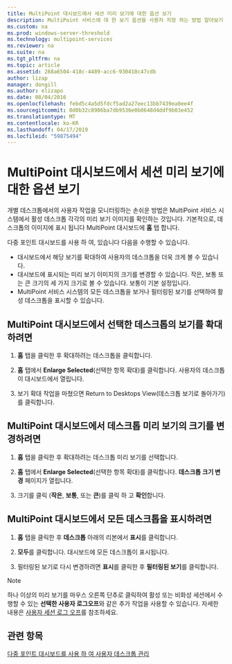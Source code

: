 ```yaml
---
title: MultiPoint 대시보드에서 세션 미리 보기에 대한 옵션 보기
description: MultiPoint 서비스에 대 한 보기 옵션을 사용자 지정 하는 방법 알아보기
ms.custom: na
ms.prod: windows-server-threshold
ms.technology: multipoint-services
ms.reviewer: na
ms.suite: na
ms.tgt_pltfrm: na
ms.topic: article
ms.assetid: 288a6504-418c-4489-acc6-930410c47cdb
author: lizap
manager: dongill
ms.author: elizapo
ms.date: 08/04/2016
ms.openlocfilehash: febd5c4a5d5fdcf5ad2a27eec13bb7439ea0ee4f
ms.sourcegitcommit: 0d0b32c8986ba7db9536e0b8648d4ddf9b03e452
ms.translationtype: MT
ms.contentlocale: ko-KR
ms.lasthandoff: 04/17/2019
ms.locfileid: "59875494"
---
```

# <a name="view-options-for-session-thumbnails-in-multipoint-dashboard"></a>MultiPoint 대시보드에서 세션 미리 보기에 대한 옵션 보기
개별 데스크톱에서의 사용자 작업을 모니터링하는 손쉬운 방법은 MultiPoint 서비스 시스템에서 활성 데스크톱 각각의 미리 보기 이미지를 확인하는 것입니다. 기본적으로, 데스크톱의 이미지에 표시 됩니다 MultiPoint 대시보드에 **홈** 탭 합니다.  
  
다중 포인트 대시보드를 사용 하 여, 있습니다 다음을 수행할 수 있습니다.  
  
- 대시보드에서 해당 보기를 확대하여 사용자의 데스크톱을 더욱 크게 볼 수 있습니다.  
- 대시보드에 표시되는 미리 보기 이미지의 크기를 변경할 수 있습니다. 작은, 보통 또는 큰 크기의 세 가지 크기로 볼 수 있습니다. 보통이 기본 설정입니다.  
- MultiPoint 서비스 시스템의 모든 데스크톱을 보거나 필터링된 보기를 선택하여 활성 데스크톱을 표시할 수 있습니다.  
  
## <a name="to-enlarge-the-view-of-a-selected-desktop-in-multipoint-dashboard"></a>MultiPoint 대시보드에서 선택한 데스크톱의 보기를 확대하려면  
  
1.  **홈** 탭을 클릭한 후 확대하려는 데스크톱을 클릭합니다.  
  
2.  **홈** 탭에서 **Enlarge Selected**(선택한 항목 확대)를 클릭합니다. 사용자의 데스크톱이 대시보드에서 열립니다.  
  
3.  보기 확대 작업을 마쳤으면 Return to Desktops View(데스크톱 보기로 돌아가기)를 클릭합니다.  
  
## <a name="to-change-the-size-of-desktop-thumbnails-in-multipoint-dashboard"></a>MultiPoint 대시보드에서 데스크톱 미리 보기의 크기를 변경하려면  
  
1.  **홈** 탭을 클릭한 후 확대하려는 데스크톱 미리 보기를 선택합니다.  
  
2.  **홈** 탭에서 **Enlarge Selected**(선택한 항목 확대)를 클릭합니다. **데스크톱 크기 변경** 페이지가 열립니다.  
  
3.  크기를 클릭 (**작은**, **보통**, 또는 **큰**)를 클릭 하 고 **확인**합니다.  
  
## <a name="to-show-all-desktops-in-multipoint-dashboard"></a>MultiPoint 대시보드에서 모든 데스크톱을 표시하려면  
  
1.  **홈** 탭을 클릭한 후 **데스크톱** 아래의 리본에서 **표시**를 클릭합니다.  
  
2.  **모두**를 클릭합니다. 대시보드에 모든 데스크톱이 표시됩니다.  
  
3.  필터링된 보기로 다시 변경하려면 **표시**를 클릭한 후 **필터링된 보기**를 클릭합니다.  

>[!NOTE] 
> 하나 이상의 미리 보기를 마우스 오른쪽 단추로 클릭하여 활성 또는 비화성 세션에서 수행할 수 있는 **선택한 사용자 로그오프**와 같은 추가 작업을 사용할 수 있습니다. 자세한 내용은 [사용자 세션 로그 오프](Log-Off-User-Sessions.md)를 참조하세요.

## <a name="see-also"></a>관련 항목  
[다중 포인트 대시보드를 사용 하 여 사용자 데스크톱 관리](Manage-User-Desktops-Using-MultiPoint-Dashboard.md)